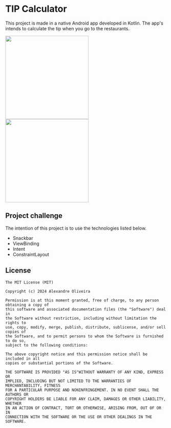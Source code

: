# TIP Calculator
This project is made in a native Android app developed in Kotlin. The app's intends to calculate the tip when you go to the restaurants.
<!-- You can add more screenshots here if you like -->
<img src="https://github.com/Ale557333/tip_calculator/assets/71138743/c00af78c-fe46-4dcf-b85d-cdee1b4c7387" width=260/>
<img src="https://github.com/Ale557333/tip_calculator/assets/71138743/f2868444-0073-40b4-866a-adb018927381" width=260/>



## Project challenge
The intention of this project is to use the technologies listed below.

- Snackbar
- ViewBinding
- Intent
- ConstraintLayout



## License
```
The MIT License (MIT)

Copyright (c) 2024 Alexandre Oliveira

Permission is at this moment granted, free of charge, to any person obtaining a copy of
this software and associated documentation files (the "Software") deal in
the Software without restriction, including without limitation the rights to
use, copy, modify, merge, publish, distribute, sublicense, and/or sell copies of
the Software, and to permit persons to whom the Software is furnished to do so,
subject to the following conditions:

The above copyright notice and this permission notice shall be included in all
copies or substantial portions of the Software.

THE SOFTWARE IS PROVIDED "AS IS"WITHOUT WARRANTY OF ANY KIND, EXPRESS OR
IMPLIED, INCLUDING BUT NOT LIMITED TO THE WARRANTIES OF MERCHANTABILITY, FITNESS
FOR A PARTICULAR PURPOSE AND NONINFRINGEMENT. IN NO EVENT SHALL THE AUTHORS OR
COPYRIGHT HOLDERS BE LIABLE FOR ANY CLAIM, DAMAGES OR OTHER LIABILITY, WHETHER
IN AN ACTION OF CONTRACT, TORT OR OTHERWISE, ARISING FROM, OUT OF OR IN
CONNECTION WITH THE SOFTWARE OR THE USE OR OTHER DEALINGS IN THE SOFTWARE.
```
